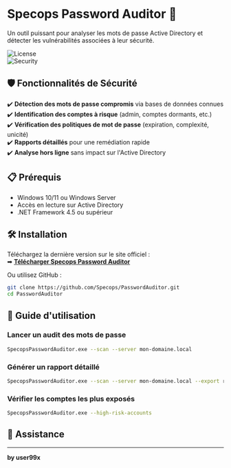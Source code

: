 # Specops Password Auditor 🔐
Un outil puissant pour analyser les mots de passe Active Directory et détecter les vulnérabilités associées à leur sécurité.  

![License](https://img.shields.io/badge/license-Free-green.svg)  
![Security](https://img.shields.io/badge/security-High-red.svg)  

## 🛡️ Fonctionnalités de Sécurité  
✔️ **Détection des mots de passe compromis** via bases de données connues  
✔️ **Identification des comptes à risque** (admin, comptes dormants, etc.)  
✔️ **Vérification des politiques de mot de passe** (expiration, complexité, unicité)  
✔️ **Rapports détaillés** pour une remédiation rapide  
✔️ **Analyse hors ligne** sans impact sur l'Active Directory  

## 📋 Prérequis  
- Windows 10/11 ou Windows Server  
- Accès en lecture sur Active Directory  
- .NET Framework 4.5 ou supérieur  

## 🛠️ Installation  
Téléchargez la dernière version sur le site officiel :  
➡ **[Télécharger Specops Password Auditor](https://specopssoft.com/product/specops-password-auditor/)**  

Ou utilisez GitHub :  
```sh
git clone https://github.com/Specops/PasswordAuditor.git  
cd PasswordAuditor  
```

## 📖 Guide d'utilisation  

### Lancer un audit des mots de passe  
```sh
SpecopsPasswordAuditor.exe --scan --server mon-domaine.local
```

### Générer un rapport détaillé  
```sh
SpecopsPasswordAuditor.exe --scan --server mon-domaine.local --export report.html
```

### Vérifier les comptes les plus exposés  
```sh
SpecopsPasswordAuditor.exe --high-risk-accounts
```

## 📢 Assistance


---

**by user99x**
